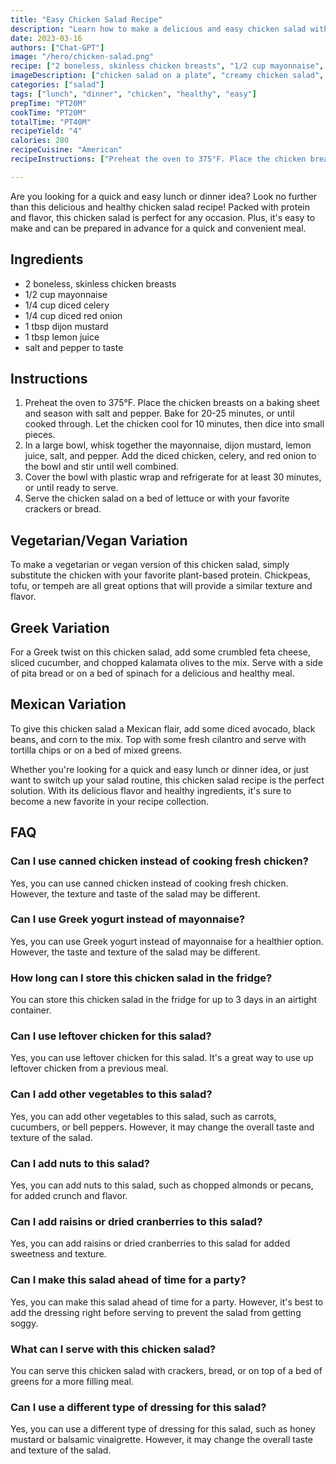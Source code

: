 ```yaml
---
title: "Easy Chicken Salad Recipe"
description: "Learn how to make a delicious and easy chicken salad with this recipe. Perfect for a quick and healthy lunch or dinner!"
date: 2023-03-16
authors: ["Chat-GPT"]
image: "/hero/chicken-salad.png"
recipe: ["2 boneless, skinless chicken breasts", "1/2 cup mayonnaise", "1/4 cup diced celery", "1/4 cup diced red onion", "1 tbsp dijon mustard", "1 tbsp lemon juice", "salt and pepper to taste"]
imageDescription: ["chicken salad on a plate", "creamy chicken salad", "healthy chicken salad", "easy chicken salad recipe"]
categories: ["salad"]
tags: ["lunch", "dinner", "chicken", "healthy", "easy"]
prepTime: "PT20M"
cookTime: "PT20M"
totalTime: "PT40M"
recipeYield: "4"
calories: 280
recipeCuisine: "American"
recipeInstructions: ["Preheat the oven to 375°F. Place the chicken breasts on a baking sheet and season with salt and pepper. Bake for 20-25 minutes, or until cooked through. Let the chicken cool for 10 minutes, then dice into small pieces.", "In a large bowl, whisk together the mayonnaise, dijon mustard, lemon juice, salt, and pepper. Add the diced chicken, celery, and red onion to the bowl and stir until well combined.", "Cover the bowl with plastic wrap and refrigerate for at least 30 minutes, or until ready to serve.", "Serve the chicken salad on a bed of lettuce or with your favorite crackers or bread."]

---
```


Are you looking for a quick and easy lunch or dinner idea? Look no further than this delicious and healthy chicken salad recipe! Packed with protein and flavor, this chicken salad is perfect for any occasion. Plus, it's easy to make and can be prepared in advance for a quick and convenient meal.

## Ingredients

- 2 boneless, skinless chicken breasts
- 1/2 cup mayonnaise
- 1/4 cup diced celery
- 1/4 cup diced red onion
- 1 tbsp dijon mustard
- 1 tbsp lemon juice
- salt and pepper to taste

## Instructions

1. Preheat the oven to 375°F. Place the chicken breasts on a baking sheet and season with salt and pepper. Bake for 20-25 minutes, or until cooked through. Let the chicken cool for 10 minutes, then dice into small pieces.
2. In a large bowl, whisk together the mayonnaise, dijon mustard, lemon juice, salt, and pepper. Add the diced chicken, celery, and red onion to the bowl and stir until well combined.
3. Cover the bowl with plastic wrap and refrigerate for at least 30 minutes, or until ready to serve.
4. Serve the chicken salad on a bed of lettuce or with your favorite crackers or bread.

## Vegetarian/Vegan Variation

To make a vegetarian or vegan version of this chicken salad, simply substitute the chicken with your favorite plant-based protein. Chickpeas, tofu, or tempeh are all great options that will provide a similar texture and flavor.

## Greek Variation

For a Greek twist on this chicken salad, add some crumbled feta cheese, sliced cucumber, and chopped kalamata olives to the mix. Serve with a side of pita bread or on a bed of spinach for a delicious and healthy meal.

## Mexican Variation

To give this chicken salad a Mexican flair, add some diced avocado, black beans, and corn to the mix. Top with some fresh cilantro and serve with tortilla chips or on a bed of mixed greens.

Whether you're looking for a quick and easy lunch or dinner idea, or just want to switch up your salad routine, this chicken salad recipe is the perfect solution. With its delicious flavor and healthy ingredients, it's sure to become a new favorite in your recipe collection.

## FAQ

### Can I use canned chicken instead of cooking fresh chicken?

Yes, you can use canned chicken instead of cooking fresh chicken. However, the texture and taste of the salad may be different.

### Can I use Greek yogurt instead of mayonnaise?

Yes, you can use Greek yogurt instead of mayonnaise for a healthier option. However, the taste and texture of the salad may be different.

### How long can I store this chicken salad in the fridge?

You can store this chicken salad in the fridge for up to 3 days in an airtight container.

### Can I use leftover chicken for this salad?

Yes, you can use leftover chicken for this salad. It's a great way to use up leftover chicken from a previous meal.

### Can I add other vegetables to this salad?

Yes, you can add other vegetables to this salad, such as carrots, cucumbers, or bell peppers. However, it may change the overall taste and texture of the salad.

### Can I add nuts to this salad?

Yes, you can add nuts to this salad, such as chopped almonds or pecans, for added crunch and flavor.

### Can I add raisins or dried cranberries to this salad?

Yes, you can add raisins or dried cranberries to this salad for added sweetness and texture.

### Can I make this salad ahead of time for a party?

Yes, you can make this salad ahead of time for a party. However, it's best to add the dressing right before serving to prevent the salad from getting soggy.

### What can I serve with this chicken salad?

You can serve this chicken salad with crackers, bread, or on top of a bed of greens for a more filling meal.

### Can I use a different type of dressing for this salad?

Yes, you can use a different type of dressing for this salad, such as honey mustard or balsamic vinaigrette. However, it may change the overall taste and texture of the salad.